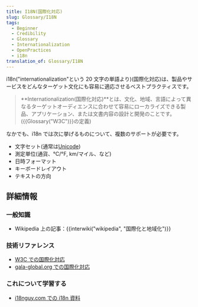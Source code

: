 ```yaml
---
title: I18N(国際化対応)
slug: Glossary/I18N
tags:
  - Beginner
  - Credibility
  - Glossary
  - Internationalization
  - OpenPractices
  - i18n
translation_of: Glossary/I18N
---
```

i18n("internationalization"という 20 文字の単語より)(国際化対応)は、製品やサービスをどんなターゲット文化にも容易に適応させるベストプラクティスです。

> **Internationalization(国際化対応)**とは、文化、地域、言語によって異なるターゲットオーディエンスに合わせて容易にローカライズできる製品、アプリケーション、または文書内容の設計と開発のことです。({{Glossary("W3C")}}の定義)

なかでも、i18n では次に挙げるものについて、複数のサポートが必要です。

- 文字セット(通常は[Unicode](http://searchcio-midmarket.techtarget.com/definition/Unicode))
- 測定単位(通貨、°C/°F, km/マイル、など)
- 日時フォーマット
- キーボードレイアウト
- テキストの方向

## 詳細情報

### 一般知識

- Wikipedia 上の記事：{{interwiki("wikipedia", "国際化と地域化")}}

### 技術リファレンス

- [W3C での国際化対応](http://www.w3.org/International/questions/qa-i18n.en#Internationalization)
- [gala-global.org での国際化対応](http://www.gala-global.org/what-internationalization)

### これについて学習する

- [i18nguy.com での i18n 資料](http://www.i18nguy.com/)
